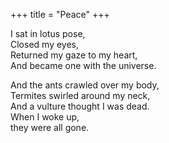 +++
title = "Peace"
+++

I sat in lotus pose,  
Closed my eyes,  
Returned my gaze to my heart,  
And became one with the universe.

And the ants crawled over my body,  
Termites swirled around my neck,  
And a vulture thought I was dead.  
When I woke up,  
they were all gone.


